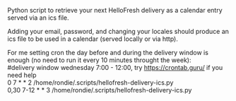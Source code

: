 Python script to retrieve your next HelloFresh delivery as a calendar entry served via an ics file.

Adding your email, password, and changing your locales should produce an ics file to be used in a calendar (served locally or via http).

For me setting cron the day before and during the delivery window is enough (no need to run it every 10 minutes throught the week):<br>
#delivery window wednesday 7:00 - 12:00, try https://crontab.guru/ if you need help<br>
0 7	    * * 2 /home/rondie/.scripts/hellofresh-delivery-ics.py<br>
0,30 7-12	* * 3 /home/rondie/.scripts/hellofresh-delivery-ics.py
